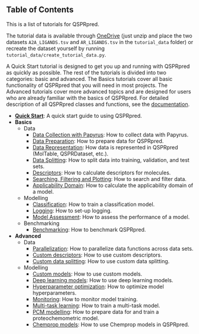 ## Table of Contents

This is a list of tutorials for QSPRpred.

The tutorial data is available
through [OneDrive](https://1drv.ms/u/s!AtzWqu0inkjX3QRxXOkTFNv7IV7u?e=PPj0O2) (just
unzip and place the two datasets `A2A_LIGANDS.tsv` and `AR_LIGANDS.tsv` in
the `tutorial_data` folder) or recreate the dataset yourself by
running `tutorial_data/create_tutorial_data.py`.

A Quick Start tutorial is designed to get you up and running with QSPRpred as quickly as
possible.
The rest of the tutorials is divided into two categories: basic and advanced.
The Basics tutorials cover all basic functionality of QSPRpred that you will need in
most projects. The Advanced tutorials cover more advanced topics and are designed for
users who are already familiar with the basics of QSPRpred.
For detailed description of all QSPRpred classes and functions, see
the [documentation](https://cddleiden.github.io/QSPRpred/docs/).

- **[Quick Start](quick_start.ipynb)**: A quick start guide to using QSPRpred.
- **Basics**
    - Data
        - [Data Collection with Papyrus](basics/data/data_collection_with_papyrus.ipynb):
          How to collect data with Papyrus.
        - [Data Preparation](basics/data/data_preparation.ipynb): How to prepare data
          for QSPRpred.
        - [Data Representation](basics/data/data_representation.ipynb): How data is
          represented in QSPRpred (MolTable, QSPRDataset, etc.).
        - [Data Splitting](basics/data/data_splitting.ipynb): How to split data into
          training, validation, and test sets.
        - [Descriptors](basics/data/descriptors.ipynb): How to calculate descriptors for
          molecules.
        - [Searching, Filtering and Plotting](basics/data/searching_filtering_plotting.ipynb):
          How to search and filter data.
        - [Applicability Domain](basics/data/applicability_domain.ipynb): How to
          calculate the applicability domain of a model.
    - Modelling
        - [Classification](basics/modelling/classification.ipynb): How to train a
          classification model.
        - [Logging](basics/modelling/logging.ipynb): How to set-up logging.
        - [Model Assessment](basics/modelling/model_assessment.ipynb): How to assess the
          performance of a model.
    - Benchmarking
        - [Benchmarking](basics/benchmarking/benchmarking.ipynb): How to benchmark
          QSPRpred.
- **Advanced**
    - Data
        - [Parallelization](advanced/data/parallelization.ipynb): How to parallelize
          data functions across data sets.
        - [Custom descriptors](advanced/data/custom_descriptors.ipynb): How to use
          custom descriptors.
        - [Custom data splitting](advanced/data/custom_splitting.ipynb): How to use
          custom data splitting.
    - Modelling
        - [Custom models](advanced/modelling/custom_models.ipynb): How to use custom
          models.
        - [Deep learning models](advanced/modelling/deep_learning_models.ipynb): How to
          use deep learning models.
        - [Hyperparameter optimization](advanced/modelling/hyperparameter_optimization.ipynb):
          How to optimize model hyperparameters.
        - [Monitoring](advanced/modelling/monitoring.ipynb): How to monitor model
          training.
        - [Multi-task learning](advanced/modelling/multi_task_modelling.ipynb): How to
          train a multi-task model.
        - [PCM modelling](advanced/modelling/PCM_modelling.ipynb): How to prepare data
          for and train a proteochemometric model.
        - [Chemprop models](advanced/modelling/chemprop_models.ipynb): How to use
          Chemprop models in QSPRpred.